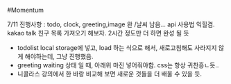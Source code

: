 
#Momentum

7/11 진행사항 : todo, clock, greeting,image 완 /날씨 남음... api 사용법 익힐겸. kakao talk 친구 목록 가져오기 해보자.
2시간 정도만 더 하면 완성 될 듯

- todolist local storage에 넣고, load 하는 식으로 해서, 새로고침해도 사라지지 않게 해야하는데, 그냥 진행했음.
- greeting waiting 상태 일 때, 아래위 마진 넣어줘야함. css는 항상 귀찬흥ㄴ듯..
- 니콜라스 강의에서 한 바랑 비교해 보면 새로운 것들을 더 배울 수 있을 듯.


